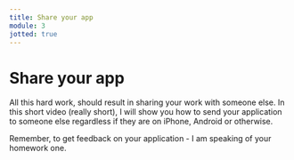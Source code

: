```yaml
---
title: Share your app
module: 3
jotted: true
---
```



# Share your app

All this hard work, should result in sharing your work with someone else.  In this short video (really short), I will show you how to send your application to someone else regardless if they are on iPhone, Android or otherwise.

<!-- insert video -->

Remember, to get feedback on your application - I am speaking of your homework one.